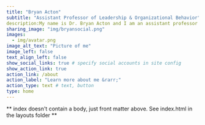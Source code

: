 ```yaml
---
title: "Bryan Acton"
subtitle: "Assistant Professor of Leadership & Organizational Behavior"
description:My name is Dr. Bryan Acton and I am an assistant professor of Leadership/Organizational Behavior at [Binghamton University School of Management](https://www.binghamton.edu/som/research/cls/index.html). I am interested in cutting-edge data analytic approaches for answering questions about our social world. I am particularly interested in studying leadership in collectives."
sharing_image: "img/bryansocial.png"
images:
  - img/avatar.png
image_alt_text: "Picture of me"
image_left: false
text_align_left: false
show_social_links: true # specify social accounts in site config
show_action_link: true
action_link: /about
action_label: "Learn more about me &rarr;"
action_type: text # text, button
type: home
---
```


** index doesn't contain a body, just front matter above.
See index.html in the layouts folder **